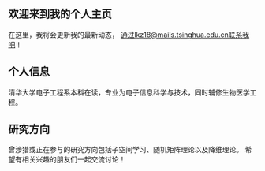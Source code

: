 ## 欢迎来到我的个人主页
在这里，我将会更新我的最新动态，
通过lkz18@mails.tsinghua.edu.cn联系我吧！
## 个人信息
清华大学电子工程系本科在读，专业为电子信息科学与技术，同时辅修生物医学工程。
## 研究方向
曾涉猎或正在参与的研究方向包括子空间学习、随机矩阵理论以及降维理论。
希望有相关兴趣的朋友们一起交流讨论！